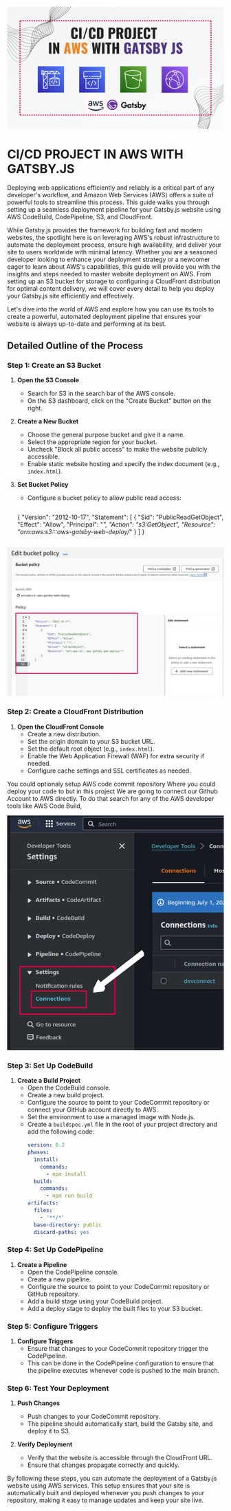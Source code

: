 ![Thumbnail](/project-images/thumbnail.png)
# CI/CD PROJECT IN AWS WITH GATSBY.JS

Deploying web applications efficiently and reliably is a critical part of any developer's workflow, and Amazon Web Services (AWS) offers a suite of powerful tools to streamline this process. This guide walks you through setting up a seamless deployment pipeline for your Gatsby.js website using AWS CodeBuild, CodePipeline, S3, and CloudFront.

While Gatsby.js provides the framework for building fast and modern websites, the spotlight here is on leveraging AWS's robust infrastructure to automate the deployment process, ensure high availability, and deliver your site to users worldwide with minimal latency. Whether you are a seasoned developer looking to enhance your deployment strategy or a newcomer eager to learn about AWS's capabilities, this guide will provide you with the insights and steps needed to master website deployment on AWS. From setting up an S3 bucket for storage to configuring a CloudFront distribution for optimal content delivery, we will cover every detail to help you deploy your Gatsby.js site efficiently and effectively.

Let's dive into the world of AWS and explore how you can use its tools to create a powerful, automated deployment pipeline that ensures your website is always up-to-date and performing at its best.

## Detailed Outline of the Process

### Step 1: Create an S3 Bucket

1. **Open the S3 Console**
   - Search for S3 in the search bar of the AWS console.
   - On the S3 dashboard, click on the "Create Bucket" button on the right.

2. **Create a New Bucket**
   - Choose the general purpose bucket and give it a name.
   - Select the appropriate region for your bucket.
   - Uncheck "Block all public access" to make the website publicly accessible.
   - Enable static website hosting and specify the index document (e.g., `index.html`).

3. **Set Bucket Policy**
   - Configure a bucket policy to allow public read access:
     ```json
    {
    "Version": "2012-10-17",
    "Statement": [
        {
            "Sid": "PublicReadGetObject",
            "Effect": "Allow",
            "Principal": "*",
            "Action": "s3:GetObject",
            "Resource": "arn:aws:s3:::aws-gatsby-web-deploy/*"
        }
    ]
  }
     ```
![Adding A Policy](/project-images/Add-policy-to-bucket.png)


### Step 2: Create a CloudFront Distribution

1. **Open the CloudFront Console**
   - Create a new distribution.
   - Set the origin domain to your S3 bucket URL.
   - Set the default root object (e.g., `index.html`).
   - Enable the Web Application Firewall (WAF) for extra security if needed.
   - Configure cache settings and SSL certificates as needed.

You could optionaly setup AWS code commit repository Where you could deploy your code to but in this project We are going to connect our Github Account to AWS directly. To do that search for any of the AWS developer tools like AWS Code Build,

![Connecting your Github Account To AWS](/project-images/Devconnect.png)


### Step 3: Set Up CodeBuild

1. **Create a Build Project**
   - Open the CodeBuild console.
   - Create a new build project.
   - Configure the source to point to your CodeCommit repository or connect your GitHub account directly to AWS.
   - Set the environment to use a managed image with Node.js.
   - Create a `buildspec.yml` file in the root of your project directory and add the following code:
     ```yaml
     version: 0.2
     phases:
       install:
         commands:
           - npm install
       build:
         commands:
           - npm run build
     artifacts:
       files:
         - '**/*'
       base-directory: public
       discard-paths: yes
     ```

### Step 4: Set Up CodePipeline

1. **Create a Pipeline**
   - Open the CodePipeline console.
   - Create a new pipeline.
   - Configure the source to point to your CodeCommit repository or GitHub repository.
   - Add a build stage using your CodeBuild project.
   - Add a deploy stage to deploy the built files to your S3 bucket.

### Step 5: Configure Triggers

1. **Configure Triggers**
   - Ensure that changes to your CodeCommit repository trigger the CodePipeline.
   - This can be done in the CodePipeline configuration to ensure that the pipeline executes whenever code is pushed to the main branch.

### Step 6: Test Your Deployment

1. **Push Changes**
   - Push changes to your CodeCommit repository.
   - The pipeline should automatically start, build the Gatsby site, and deploy it to S3.

2. **Verify Deployment**
   - Verify that the website is accessible through the CloudFront URL.
   - Ensure that changes propagate correctly and quickly.

By following these steps, you can automate the deployment of a Gatsby.js website using AWS services. This setup ensures that your site is automatically built and deployed whenever you push changes to your repository, making it easy to manage updates and keep your site live.